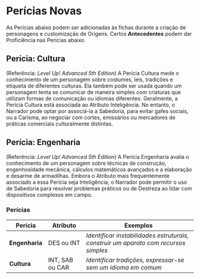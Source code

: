# Perícias Novas

As Perícias abaixo podem ser adicionadas às fichas durante a criação de personagens e customização de Origens. Certos **Antecedentes** podem dar Proficiência nas Perícias abaixo.

## Perícia: Cultura
(Referência: *Level Up! Advanced 5th Edition*)
A Perícia Cultura mede o conhecimento de um personagem sobre costumes, leis, tradições e etiqueta de diferentes culturas. Ela também pode ser usada quando um personagem tenta se comunicar de maneira simples com criaturas que utilizam formas de comunicação ou idiomas diferentes. Geralmente, a Perícia Cultura está associada ao Atributo Inteligência. No entanto, o Narrador pode optar por associá-la a Sabedoria, para evitar gafes sociais, ou a Carisma, ao negociar com cortes, emissários ou mercadores de práticas comerciais culturalmente distintas.

## Perícia: Engenharia
(Referência: *Level Up! Advanced 5th Edition*)
A Perícia Engenharia avalia o conhecimento de um personagem sobre técnicas de construção, engenhosidade mecânica, cálculos matemáticos avançados e a elaboração e desarme de armadilhas. Embora o Atributo mais frequentemente associado a essa Perícia seja Inteligência, o Narrador pode permitir o uso de Sabedoria para resolver problemas práticos ou de Destreza ao lidar com dispositivos complexos em campo.
### Perícias

| **Perícia**      | **Atributo** | **Exemplos** |
|-----------------|------------|-------------|
| **Engenharia**  | DES ou INT        | *Identificar instabilidades estruturais, construir um aparato com recursos simples* |
| **Cultura**  | INT, SAB ou CAR       | *Identificar tradições, expressar-se sem um idioma em comum* | 